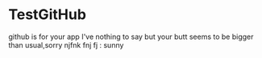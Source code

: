 # TestGitHub
github is for 
your app
I've nothing to say but your butt seems to be bigger than usual,sorry 
njfnk 
fnj 
fj
:
sunny

